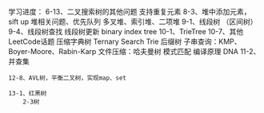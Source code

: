 学习进度：
    6-13、二叉搜索树的其他问题
        支持重复元素
    8-3、堆中添加元素，sift up 
        堆相关问题、优先队列
        多叉堆、索引堆、二项堆
    9-1、线段树 （区间树）
    9-4、线段树查找
        线段树更新
        binary index tree
    10-1、TrieTree
    10-7、其他LeetCode话题
        压缩字典树
        Ternary Search Trie
        后缀树
        子串查询：KMP、Boyer-Moore、Rabin-Karp
        文件压缩：哈夫曼树
        模式匹配
        编译原理
        DNA
    11-2、并查集
        
    12-8、AVL树，平衡二叉树，实现map、set
    
    13-1、红黑树
        2-3树
        